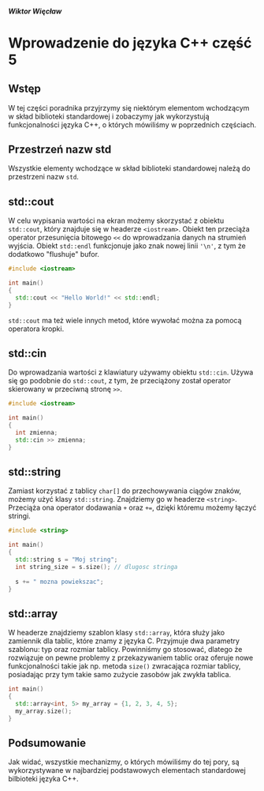 ##### Wiktor Więcław 
# Wprowadzenie do języka C++ część 5

## Wstęp
W tej części poradnika przyjrzymy się niektórym elementom wchodzącym w skład biblioteki standardowej i zobaczymy jak wykorzystują funkcjonalności języka C++, o których mówiliśmy w poprzednich częściach.

## Przestrzeń nazw std
Wszystkie elementy wchodzące w skład biblioteki standardowej należą do przestrzeni nazw ```std```.

## std::cout
W celu wypisania wartości na ekran możemy skorzystać z obiektu ```std::cout```, który znajduje się w headerze ```<iostream>```. Obiekt ten przeciąża operator przesunięcia bitowego ```<<``` do wprowadzania danych na strumień wyjścia. Obiekt ```std::endl``` funkcjonuje jako znak nowej linii ```'\n'```, z tym że dodatkowo "flushuje" bufor.
```c++
#include <iostream>

int main()
{
  std::cout << "Hello World!" << std::endl;
}
```
```std::cout``` ma też wiele innych metod, które wywołać można za pomocą operatora kropki.

## std::cin
Do wprowadzania wartości z klawiatury używamy obiektu ```std::cin```. Używa się go podobnie do ```std::cout```, z tym, że przeciążony został operator skierowany w przeciwną stronę ```>>```.
```c++
#include <iostream>

int main()
{
  int zmienna;
  std::cin >> zmienna;
}
```
## std::string
Zamiast korzystać z tablicy ```char[]``` do przechowywania ciągów znaków, możemy użyć klasy ```std::string```. Znajdziemy go w headerze ```<string>```. Przeciąża ona operator dodawania ```+``` oraz ```+=```, dzięki któremu możemy łączyć stringi.
```c++
#include <string>

int main()
{
  std::string s = "Moj string";
  int string_size = s.size(); // dlugosc stringa
  
  s += " mozna powiekszac";
}
```
## std::array
W headerze <array> znajdziemy szablon klasy ```std::array```, która służy jako zamiennik dla tablic, które znamy z języka C. Przyjmuje dwa parametry szablonu: typ oraz rozmiar tablicy. Powinniśmy go stosować, dlatego że rozwiązuje on pewne problemy z przekazywaniem tablic oraz oferuje nowe funkcjonalności takie jak np. metoda ```size()``` zwracająca rozmiar tablicy, posiadając przy tym takie samo zużycie zasobów jak zwykła tablica.
```c++
int main()
{
  std::array<int, 5> my_array = {1, 2, 3, 4, 5};
  my_array.size();
}
```

## Podsumowanie
Jak widać, wszystkie mechanizmy, o których mówiliśmy do tej pory, są wykorzystywane w najbardziej podstawowych elementach standardowej bilbioteki języka C++.
